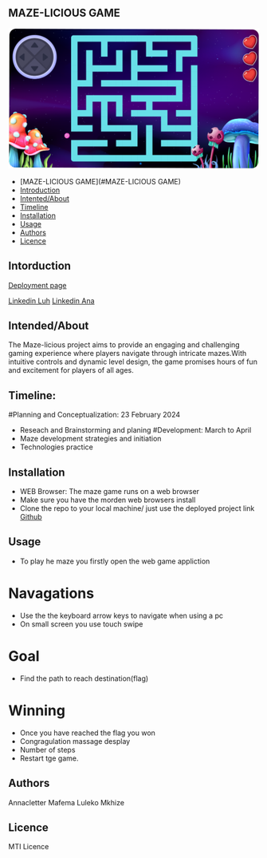 ## MAZE-LICIOUS GAME

![Maze](https://github.com/Lulekoh/Maze-licious/blob/master/maze.png)

- [MAZE-LICIOUS GAME](#MAZE-LICIOUS GAME)
- [Introduction](#Introduction)
- [Intented/About](#Intended/About)
- [Timeline](#Timeline)
- [Installation](#Installation)
- [Usage](#Usage)
- [Authors](#Authors)
- [Licence](#Licence)

## Intorduction

[Deployment page](https://lulekoh.github.io/Maze-licious/)

[Linkedin Luh](https://www.linkedin.com/posts/mxolisi-mkhize-174458194_alxabrafrica-portfolioabrprojectabrblogabrpost-activity-7183057439385075712-EpLH?utm_source=share&utm_medium=member_android)
[Linkedin Ana](https://www.linkedin.com/posts/activity-7182850936074104835-4llC?utm_source=share&utm_medium=member_desktop)

## Intended/About
The Maze-licious project aims to provide an engaging and challenging gaming experience where players navigate through intricate mazes.With intuitive controls and dynamic level design, the game promises hours of fun and excitement for players of all ages.

## Timeline:
#Planning and Conceptualization: 23 February 2024
* Reseach and Brainstorming and planing
#Development: March to April
* Maze development strategies and initiation
* Technologies practice

## Installation
* WEB Browser: The maze game runs on a web browser
* Make sure you have the morden web browsers install
* Clone the repo to your local machine/ just use the deployed project link
[Github](https://github.com/Lulekoh/Maze-licious.git)

## Usage
* To play he maze you firstly open the web game appliction
# Navagations
* Use the the keyboard arrow keys to navigate when using a pc
* On small screen you use touch swipe
# Goal
* Find the path to reach destination(flag)
# Winning
* Once you have reached the flag you won
* Congragulation massage desplay 
* Number of steps
* Restart tge game.

## Authors
Annacletter Mafema
Luleko Mkhize

## Licence
MTI Licence
